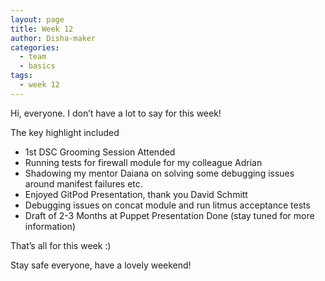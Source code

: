```yaml
---
layout: page
title: Week 12
author: Disha-maker
categories:
  - team
  - basics
tags:
  - week 12
---
```

Hi, everyone. I don’t have a lot to say for this week!

The key highlight included
- 1st DSC Grooming Session Attended
- Running tests for firewall module for my colleague Adrian
- Shadowing my mentor Daiana on solving some debugging issues around manifest failures etc.
- Enjoyed GitPod Presentation, thank you David Schmitt
- Debugging issues on concat module and run litmus acceptance tests
- Draft of 2-3 Months at Puppet Presentation Done (stay tuned for more information)

That’s all for this week :)

Stay safe everyone, have a lovely weekend!